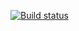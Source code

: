 [![Build status](https://ci.appveyor.com/api/projects/status/1hrfxupkglgaevbg/branch/main?svg=true)](https://ci.appveyor.com/project/botass740/5-pattern-task-2/branch/main)

